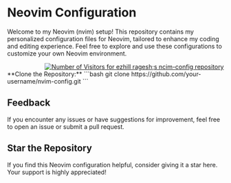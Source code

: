 # Neovim Configuration

Welcome to my Neovim (nvim) setup! This repository contains my personalized configuration files for Neovim, tailored to enhance my coding and editing experience. Feel free to explore and use these configurations to customize your own Neovim environment.
<div style="display: flex; justify-content: flex-end;">
    <a href="https://github.com/ezhillragesh/"><img src="https://visitor-badge.laobi.icu/badge?page_id=ezhillragesh/nvim-config" alt="Number of Visitors for ezhill ragesh;s ncim-config repository" ></a>
</div>
**Clone the Repository:**
   ```bash
   git clone https://github.com/your-username/nvim-config.git
```

## Feedback
If you encounter any issues or have suggestions for improvement, feel free to open an issue or submit a pull request.

## Star the Repository
If you find this Neovim configuration helpful, consider giving it a star here. Your support is highly appreciated!
